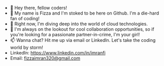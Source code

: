 - 👋 Hey there, fellow coders!
- 👀 My name is Fizza and I'm stoked to be here on Github. I'm a die-hard fan of coding!
- 🌱 Right now, I'm diving deep into the world of cloud technologies.
- 💞️ I'm always on the lookout for cool collaboration opportunities, so if you're looking for a passionate partner-in-crime, I'm your girl!
- 📫 Wanna chat? Hit me up via email or LinkedIn. Let's take the coding world by storm!
- LinkedIn: https://www.linkedin.com/in/imranfi
- Email: fizzaimran320@gmail.com
